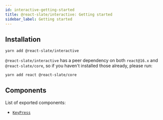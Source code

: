 ```yaml
---
id: interactive-getting-started
title: @react-slate/interactive: Getting started
sidebar_label: Getting started
---
```


## Installation

```bash
yarn add @react-slate/interactive
```

`@react-slate/interactive` has a peer dependency on both `react@16.x` and `@react-slate/core`, so if you haven't installed those already, please run:

```bash
yarn add react @react-slate/core
```

## Components

List of exported components:

* [`KeyPress`](./interactive-key-press.md)
